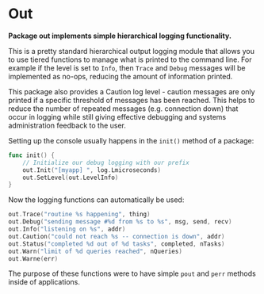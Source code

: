 # Out

**Package out implements simple hierarchical logging functionality.**

This is a pretty standard hierarchical output logging module that allows you to use tiered functions to manage what is printed to the command line. For example if the level is set to `Info`, then `Trace` and `Debug` messages will be implemented as no-ops, reducing the amount of information printed.

This package also provides a Caution log level - caution messages are only printed if
a specific threshold of messages has been reached. This helps to reduce the number of
repeated messages (e.g. connection down) that occur in logging while still giving
effective debugging and systems administration feedback to the user.

Setting up the console usually happens in the `init()` method of a package:

```go
func init() {
    // Initialize our debug logging with our prefix
    out.Init("[myapp] ", log.Lmicroseconds)
    out.SetLevel(out.LevelInfo)
}
```

Now the logging functions can automatically be used:

```go
out.Trace("routine %s happening", thing)
out.Debug("sending message #%d from %s to %s", msg, send, recv)
out.Info("listening on %s", addr)
out.Caution("could not reach %s -- connection is down", addr)
out.Status("completed %d out of %d tasks", completed, nTasks)
out.Warn("limit of %d queries reached", nQueries)
out.Warne(err)
```

The purpose of these functions were to have simple `pout` and `perr` methods inside of applications.
